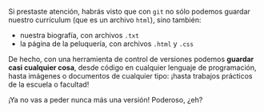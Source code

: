 Si prestaste atención, habrás visto que con `git` no sólo podemos guardar nuestro currículum (que es un archivo `html`), sino también: 

* nuestra biografía, con archivos `.txt` 
* la página de la peluquería, con archivos `.html` y `.css`

De hecho, con una herramienta de control de versiones podemos **guardar casi cualquier cosa**, desde código en cualquier lenguaje de programación, hasta imágenes o documentos de cualquier tipo: ¡hasta trabajos prácticos de la escuela o facultad!    

¡Ya no vas a peder nunca más una versión! Poderoso, ¿eh?
